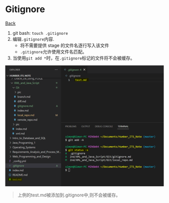 # Gitignore

[Back](./index.md)

1. git bash: `touch .gitignore`
2. 编辑`.gitignore`内容.
   - 将不需要提供 stage 的文件名逐行写入该文件
   - `.gitignore`允许使用文件名匹配。
3. 当使用`git add *`时，在`.gitignore`标记的文件将不会被缓存。

![gitignore](./pic/gitignore.png)

>上例的test.md被添加到.gitignore中,则不会被缓存。
